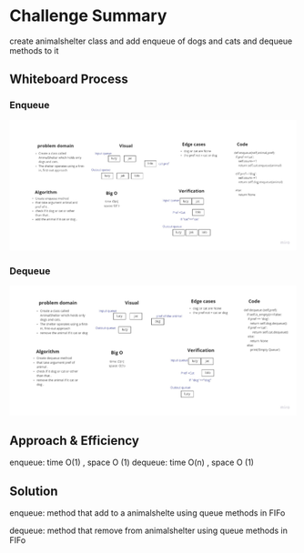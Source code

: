 # Challenge Summary

create animalshelter class and add enqueue of dogs and cats and dequeue methods to it

## Whiteboard Process

### Enqueue

![enqueue](img/enqueue.jpg)

### Dequeue

![enqueue](img/dequeue(2).jpg)



## Approach & Efficiency

enqueue: time O(1) , space O (1)
dequeue: time O(n) , space O (1)

## Solution

enqueue: method that add to a animalshelte using queue methods in FIFo

dequeue: method that remove from animalshelter using queue methods in FIFo
